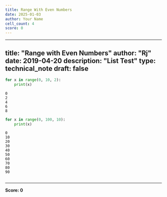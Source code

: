 ```yaml
---
title: Range With Even Numbers
date: 2025-01-03
author: Your Name
cell_count: 4
score: 0
---
```


---
title: "Range with Even Numbers"
author: "Rj"
date: 2019-04-20
description: "List Test"
type: technical_note
draft: false
---

```python
for x in range(0, 10, 2):
    print(x)
```

    0
    2
    4
    6
    8



```python
for x in range(0, 100, 10):
    print(x)
```

    0
    10
    20
    30
    40
    50
    60
    70
    80
    90



```python

```


---
**Score: 0**